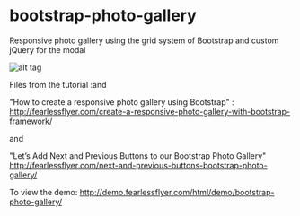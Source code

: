 # bootstrap-photo-gallery
Responsive photo gallery using the grid system of Bootstrap and custom jQuery for the modal

![alt tag](http://cdn.fearlessflyer.com/main/wp-content/uploads/2014/01/bootstrap-gallery-1.gif)


Files from the tutorial :and 

"How to create a responsive photo gallery using Bootstrap" :
http://fearlessflyer.com/create-a-responsive-photo-gallery-with-bootstrap-framework/

and 

"Let’s Add Next and Previous Buttons to our Bootstrap Photo Gallery"
http://fearlessflyer.com/next-and-previous-buttons-bootstrap-photo-gallery/

To view the demo: 
http://demo.fearlessflyer.com/html/demo/bootstrap-photo-gallery/
